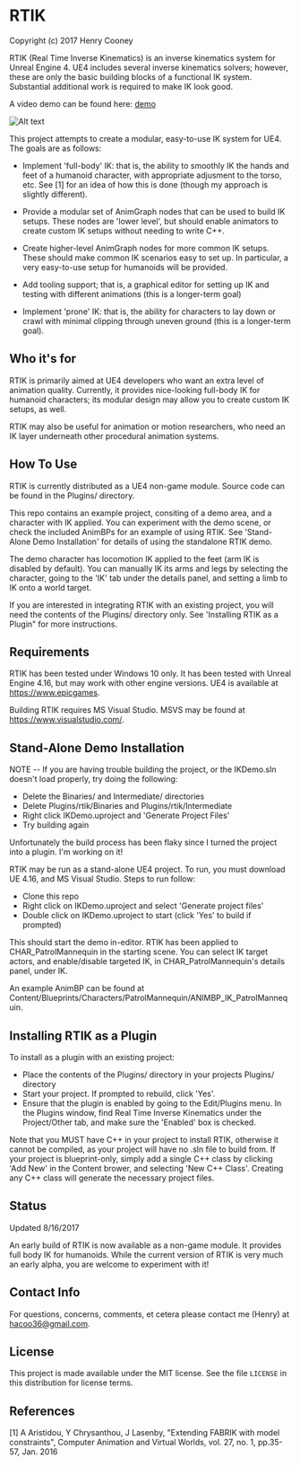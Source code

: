 # RTIK

Copyright (c) 2017 Henry Cooney

RTIK (Real Time Inverse Kinematics) is an inverse kinematics system for Unreal Engine 4. UE4 includes several inverse kinematics solvers; however, these are only the basic building blocks of a functional IK system. Substantial additional work is required to make IK look good.

A video demo can be found here: [demo](https://youtu.be/Cm-hjahqLh8)

![Alt text](media/lefthand.gif?raw=true "Hand IK")

This project attempts to create a modular, easy-to-use IK system for UE4. The goals are as follows:

 - Implement 'full-body' IK: that is, the ability to smoothly IK the hands and feet of a humanoid character, with appropriate adjusment to the torso, etc. See [1] for an idea of how this is done (though my approach is slightly different).

 - Provide a modular set of AnimGraph nodes that can be used to build IK setups. These nodes are 'lower level', but should enable animators to create custom IK setups without needing to write C++.

 - Create higher-level AnimGraph nodes for more common IK setups. These should make common IK scenarios easy to set up. In particular, a very easy-to-use setup for humanoids will be provided.

 - Add tooling support; that is, a graphical editor for setting up IK and testing with different animations (this is a longer-term goal)

 - Implement 'prone' IK: that is, the ability for characters to lay down or crawl with minimal clipping through uneven ground (this is a longer-term goal).

## Who it's for

   RTIK is primarily aimed at UE4 developers who want an extra level of animation quality. Currently, it provides nice-looking full-body IK for humanoid characters; its modular design may allow you to create custom IK setups, as well. 

   RTIK may also be useful for animation or motion researchers, who need an IK layer underneath other procedural animation systems.

## How To Use

   RTIK is currently distributed as a UE4 non-game module. Source code can be found in the Plugins/ directory.
   
   This repo contains an example project, consiting of a demo area, and a character with IK applied. You can experiment with the demo scene, or check the included AnimBPs for an example of using RTIK. See 'Stand-Alone Demo Installation' for details of using the standalone RTIK demo.
   
   The demo character has locomotion IK applied to the feet (arm IK is disabled by default). You can manually IK its arms and legs by selecting the character, going to the 'IK' tab under the details panel, and setting a limb to IK onto a world target.
   
   If you are interested in integrating RTIK with an existing project, you will need the contents of the Plugins/ directory only. See 'Installing RTIK as a Plugin" for more instructions.

## Requirements

   RTIK has been tested under Windows 10 only. It has been tested with Unreal Engine 4.16, but may work with other engine versions. UE4 is available at https://www.epicgames.
   
   Building RTIK requires MS Visual Studio. MSVS may be found at https://www.visualstudio.com/.

## Stand-Alone Demo Installation
   
   NOTE -- If you are having trouble building the project, or the IKDemo.sln doesn't load properly, try doing the following:
    
   - Delete the Binaries/ and Intermediate/ directories
   - Delete Plugins/rtik/Binaries and Plugins/rtik/Intermediate
   - Right click IKDemo.uproject and 'Generate Project Files'
   - Try building again
   
   Unfortunately the build process has been flaky since I turned the project into a plugin. I'm working on it! 
   
   RTIK may be run as a stand-alone UE4 project. To run, you must download UE 4.16, and MS Visual Studio. Steps to run follow:

   - Clone this repo
   - Right click on IKDemo.uproject and select 'Generate project files'
   - Double click on IKDemo.uproject to start (click 'Yes' to build if prompted)
   	
   This should start the demo in-editor. RTIK has been applied to CHAR_PatrolMannequin in the starting scene. You can select IK target actors, and enable/disable targeted IK, in CHAR_PatrolMannequin's details panel, under IK.

   An example AnimBP can be found at Content/Blueprints/Characters/PatrolMannequin/ANIMBP_IK_PatrolMannequin.

## Installing RTIK as a Plugin

   To install as a plugin with an existing project:

   - Place the contents of the Plugins/ directory in your projects Plugins/ directory
   - Start your project. If prompted to rebuild, click 'Yes'.
   - Ensure that the plugin is enabled by going to the Edit/Plugins menu. In the Plugins window, find Real Time Inverse Kinematics under the Project/Other tab, and make sure the 'Enabled' box is checked.

   Note that you MUST have C++ in your project to install RTIK, otherwise it cannot be compiled, as your project will have no .sln file to build from. If your project is blueprint-only, simply add a single C++ class by clicking 'Add New' in the Content brower, and selecting 'New C++ Class'. Creating any C++ class will generate the necessary project files.

## Status

Updated 8/16/2017 

An early build of RTIK is now available as a non-game module. It provides full body IK for humanoids. While the current version of RTIK is very much an early alpha, you are welcome to experiment with it!

## Contact Info

For questions, concerns, comments, et cetera please contact me (Henry) at hacoo36@gmail.com. 

## License

   This project is made available under the MIT license. See the file `LICENSE` in this distribution for license terms.

## References

  [1] A Aristidou, Y Chrysanthou, J Lasenby, "Extending FABRIK with model constraints", Computer Animation and Virtual Worlds, vol. 27, no. 1, pp.35-57, Jan. 2016
